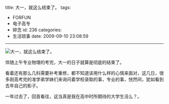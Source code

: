 title: 大一，就这么结束了。
tags:
  - FORFUN
  - 电子高专
  - 碎念
id: 236
categories:
  - 生活琐事
date: 2009-09-10 23:08:59
---

![大一，就这么结束了。](http://blog.liuyixi.com/wp-content/uploads/2009/07/20090620002.jpg "大一，就这么结束了。")

伴随上午专业物理的考完，大一的日子就算是彻底的结束了。

看着还有那么几科需要补考重修，都不知道该用什么样的心情来面对，这几日，很多刚高考完的准学弟学妹们来询问着学校录取的事，专业的事，恍然间，犹如看到去年自己的影子。

一年过去了，回首看往，这当真是我在高中时所期待的大学生活么？。